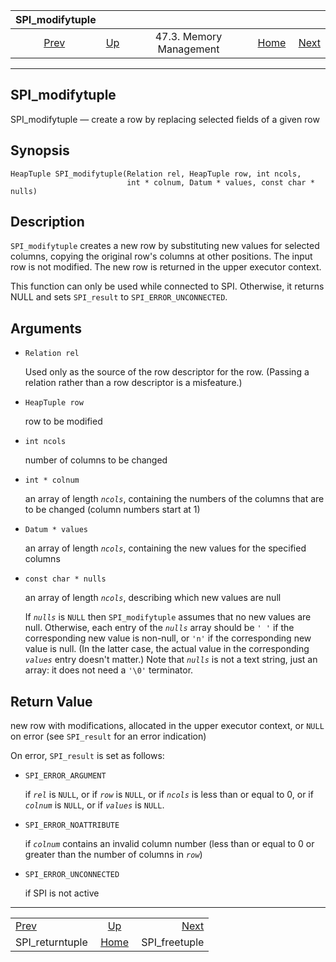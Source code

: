 <!--?xml version="1.0" encoding="UTF-8" standalone="no"?-->

|                   SPI\_modifytuple                  |                                                 |                         |                                                       |                                                 |
| :-------------------------------------------------: | :---------------------------------------------- | :---------------------: | ----------------------------------------------------: | ----------------------------------------------: |
| [Prev](spi-spi-returntuple.html "SPI_returntuple")  | [Up](spi-memory.html "47.3. Memory Management") | 47.3. Memory Management | [Home](index.html "PostgreSQL 17devel Documentation") |  [Next](spi-spi-freetuple.html "SPI_freetuple") |

***

[]()

## SPI\_modifytuple

SPI\_modifytuple — create a row by replacing selected fields of a given row

## Synopsis

    HeapTuple SPI_modifytuple(Relation rel, HeapTuple row, int ncols,
                              int * colnum, Datum * values, const char * nulls)

## Description

`SPI_modifytuple` creates a new row by substituting new values for selected columns, copying the original row's columns at other positions. The input row is not modified. The new row is returned in the upper executor context.

This function can only be used while connected to SPI. Otherwise, it returns NULL and sets `SPI_result` to `SPI_ERROR_UNCONNECTED`.

## Arguments

*   `Relation rel`

    Used only as the source of the row descriptor for the row. (Passing a relation rather than a row descriptor is a misfeature.)

*   `HeapTuple row`

    row to be modified

*   `int ncols`

    number of columns to be changed

*   `int * colnum`

    an array of length *`ncols`*, containing the numbers of the columns that are to be changed (column numbers start at 1)

*   `Datum * values`

    an array of length *`ncols`*, containing the new values for the specified columns

*   `const char * nulls`

    an array of length *`ncols`*, describing which new values are null

    If *`nulls`* is `NULL` then `SPI_modifytuple` assumes that no new values are null. Otherwise, each entry of the *`nulls`* array should be `' '` if the corresponding new value is non-null, or `'n'` if the corresponding new value is null. (In the latter case, the actual value in the corresponding *`values`* entry doesn't matter.) Note that *`nulls`* is not a text string, just an array: it does not need a `'\0'` terminator.

## Return Value

new row with modifications, allocated in the upper executor context, or `NULL` on error (see `SPI_result` for an error indication)

On error, `SPI_result` is set as follows:

*   `SPI_ERROR_ARGUMENT`

    if *`rel`* is `NULL`, or if *`row`* is `NULL`, or if *`ncols`* is less than or equal to 0, or if *`colnum`* is `NULL`, or if *`values`* is `NULL`.

*   `SPI_ERROR_NOATTRIBUTE`

    if *`colnum`* contains an invalid column number (less than or equal to 0 or greater than the number of columns in *`row`*)

*   `SPI_ERROR_UNCONNECTED`

    if SPI is not active

***

|                                                     |                                                       |                                                 |
| :-------------------------------------------------- | :---------------------------------------------------: | ----------------------------------------------: |
| [Prev](spi-spi-returntuple.html "SPI_returntuple")  |    [Up](spi-memory.html "47.3. Memory Management")    |  [Next](spi-spi-freetuple.html "SPI_freetuple") |
| SPI\_returntuple                                    | [Home](index.html "PostgreSQL 17devel Documentation") |                                  SPI\_freetuple |
